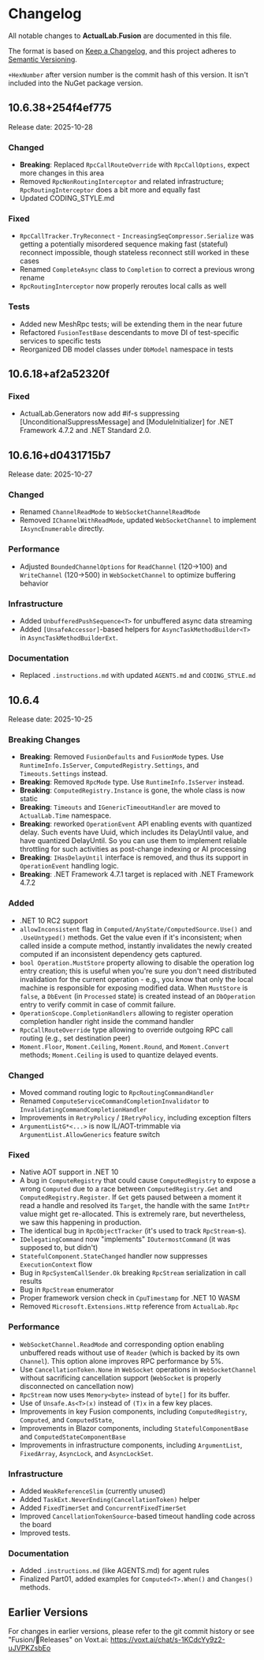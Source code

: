# Changelog

All notable changes to **ActualLab.Fusion** are documented in this file.

The format is based on [Keep a Changelog](https://keepachangelog.com/en/1.0.0/),
and this project adheres to [Semantic Versioning](https://semver.org/spec/v2.0.0.html).

`+HexNumber` after version number is the commit hash of this version.
It isn't included into the NuGet package version.

## 10.6.38+254f4ef775

Release date: 2025-10-28

### Changed
- **Breaking**: Replaced `RpcCallRouteOverride` with `RpcCallOptions`, 
  expect more changes in this area
- Removed `RpcNonRoutingInterceptor` and related infrastructure;
  `RpcRoutingInterceptor` does a bit more and equally fast
- Updated CODING_STYLE.md

### Fixed
- `RpcCallTracker.TryReconnect` - `IncreasingSeqCompressor.Serialize` was getting 
  a potentially misordered sequence making fast (stateful) reconnect impossible,
  though stateless reconnect still worked in these cases  
- Renamed `CompleteAsync` class to `Completion` to correct a previous wrong rename
- `RpcRoutingInterceptor` now properly reroutes local calls as well

### Tests
- Added new MeshRpc tests; will be extending them in the near future
- Refactored `FusionTestBase` descendants to move DI of test-specific services to specific tests
- Reorganized DB model classes under `DbModel` namespace in tests


## 10.6.18+af2a52320f

### Fixed
- ActualLab.Generators now add #if-s suppressing [UnconditionalSuppressMessage] and [ModuleInitializer] for .NET Framework 4.7.2 and .NET Standard 2.0.

## 10.6.16+d0431715b7

Release date: 2025-10-27

### Changed
- Renamed `ChannelReadMode` to `WebSocketChannelReadMode`
- Removed `IChannelWithReadMode`, updated `WebSocketChannel` to implement `IAsyncEnumerable` directly.

### Performance
- Adjusted `BoundedChannelOptions` for `ReadChannel` (120→100) and `WriteChannel` (120→500)
  in `WebSocketChannel` to optimize buffering behavior

### Infrastructure
- Added `UnbufferedPushSequence<T>` for unbuffered async data streaming
- Added `[UnsafeAccessor]`-based helpers for `AsyncTaskMethodBuilder<T>` in `AsyncTaskMethodBuilderExt`.

### Documentation
- Replaced `.instructions.md` with updated `AGENTS.md` and `CODING_STYLE.md`


## 10.6.4

Release date: 2025-10-25

### Breaking Changes
- **Breaking**: Removed `FusionDefaults` and `FusionMode` types.
  Use `RuntimeInfo.IsServer`, `ComputedRegistry.Settings`, and `Timeouts.Settings` instead.
- **Breaking**: Removed `RpcMode` type. Use `RuntimeInfo.IsServer` instead.
- **Breaking**: `ComputedRegistry.Instance` is gone, the whole class is now static
- **Breaking**: `Timeouts` and `IGenericTimeoutHandler` are moved to
  `ActualLab.Time` namespace.
- **Breaking**: reworked `OperationEvent` API enabling events with quantized delay.
  Such events have Uuid, which includes its DelayUntil value, and have quantized DelayUntil.
  So you can use them to implement reliable throttling for such activities as post-change
  indexing or AI processing
- **Breaking**: `IHasDelayUntil` interface is removed, and thus its support in
  `OperationEvent` handling logic.
- **Breaking**: .NET Framework 4.7.1 target is replaced with .NET Framework 4.7.2

### Added
- .NET 10 RC2 support
- `allowInconsistent` flag in `Computed/AnyState/ComputedSource.Use()` and
  `.UseUntyped()` methods. Get the value even if it's inconsistent; when called
  inside a compute method, instantly invalidates the newly created computed
  if an inconsistent dependency gets captured.
- `bool Operation.MustStore` property allowing to disable the operation log entry creation;
  this is useful when you're sure you don't need distributed invalidation for the current
  operation - e.g., you know that only the local machine is responsible for exposing modified data.
  When `MustStore` is `false`, a `DbEvent` (in `Processed` state) is created instead of 
  an `DbOperation` entry to verify commit in case of commit failure.
- `OperationScope.CompletionHandlers` allowing to register operation completion handler
  right inside the command handler
- `RpcCallRouteOverride` type allowing to override outgoing RPC call routing 
  (e.g., set destination peer)
- `Moment.Floor`, `Moment.Ceiling`, `Moment.Round`, and `Moment.Convert` methods;
  `Moment.Ceiling` is used to quantize delayed events.  

### Changed
- Moved command routing logic to `RpcRoutingCommandHandler`
- Renamed `ComputeServiceCommandCompletionInvalidator` to `InvalidatingCommandCompletionHandler`
- Improvements in `RetryPolicy` / `IRetryPolicy`, including exception filters
- `ArgumentListG*<...>` is now IL/AOT-trimmable via `ArgumentList.AllowGenerics` feature switch

### Fixed
- Native AOT support in .NET 10
- A bug in `ComputeRegistry` that could cause `ComputedRegistry` 
  to expose a wrong `Computed` due to a race between `ComputedRegistry.Get` 
  and `ComputedRegistry.Register`. If `Get` gets paused between a moment it
  read a handle and resolved its `Target`, the handle with the same `IntPtr` value 
  might get re-allocated.
  This is extremely rare, but nevertheless, we saw this happening in production.
- The identical bug in `RpcObjectTracker` (it's used to track `RpcStream`-s).
- `IDelegatingCommand` now "implements" `IOutermostCommand` (it was supposed to, but didn't)
- `StatefulComponent.StateChanged` handler now suppresses `ExecutionContext` flow
- Bug in `RpcSystemCallSender.Ok` breaking `RpcStream` serialization in call results
- Bug in `RpcStream` enumerator
- Proper framework version check in `CpuTimestamp` for .NET 10 WASM
- Removed `Microsoft.Extensions.Http` reference from `ActualLab.Rpc`

### Performance
- `WebSocketChannel.ReadMode` and corresponding option enabling unbuffered reads
  without use of `Reader` (which is backed by its own `Channel`).
  This option alone improves RPC performance by 5%.
- Use `CancellationToken.None` in `WebSocket` operations in `WebSocketChannel`
  without sacrificing cancellation support 
  (`WebSocket` is properly disconnected on cancellation now)
- `RpcStream` now uses `Memory<byte>` instead of `byte[]` for its buffer.
- Use of `Unsafe.As<T>(x)` instead of `(T)x` in a few key places.
- Improvements in key Fusion components, including 
  `ComputedRegistry`, `Computed`, and `ComputedState`, 
- Improvements in Blazor components, including 
  `StatefulComponentBase` and `ComputedStateComponentBase` 
- Improvements in infrastructure components, including 
  `ArgumentList`, `FixedArray`, `AsyncLock`, and `AsyncLockSet`.

### Infrastructure
- Added `WeakReferenceSlim` (currently unused)
- Added `TaskExt.NeverEnding(CancellationToken)` helper
- Added `FixedTimerSet` and `ConcurrentFixedTimerSet`
- Improved `CancellationTokenSource`-based timeout handling code across the board
- Improved tests.

### Documentation
- Added `.instructions.md` (like AGENTS.md) for agent rules
- Finalized Part01, added examples for `Computed<T>.When()` and `Changes()` methods.

## Earlier Versions

For changes in earlier versions, please refer to the git commit history
or see "Fusion/🎉Releases" on Voxt.ai: https://voxt.ai/chat/s-1KCdcYy9z2-uJVPKZsbEo
